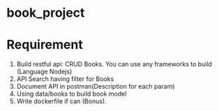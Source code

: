 # book_project
# Requirement
1. Build restful api: CRUD Books. You can use any frameworks to build (Language Nodejs)
2. API Search having filter for Books
3. Document API in postman(Description for each param)
4. Using data/books to build book model
5. Write dockerfile if can (Bonus).






